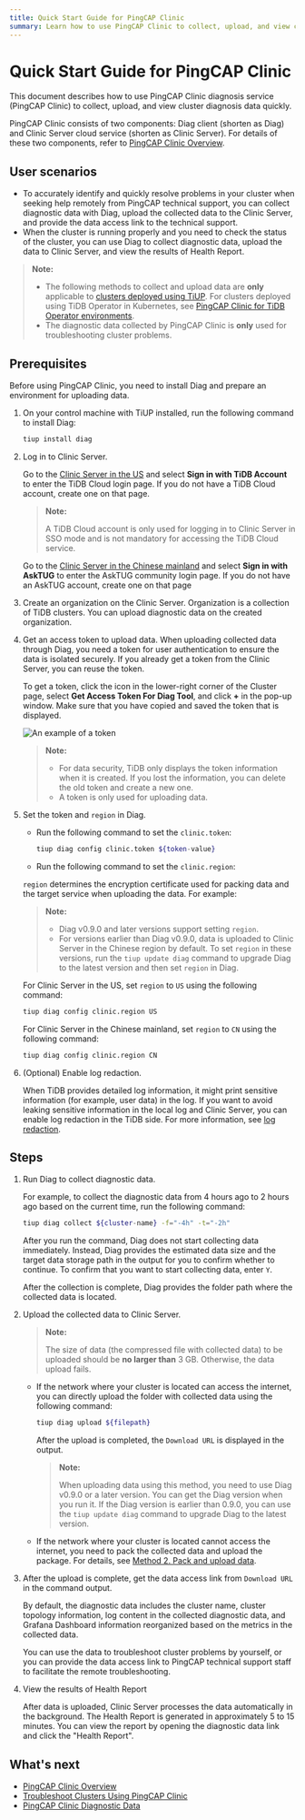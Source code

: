 ```yaml
---
title: Quick Start Guide for PingCAP Clinic
summary: Learn how to use PingCAP Clinic to collect, upload, and view cluster diagnosis data quickly.
---
```


# Quick Start Guide for PingCAP Clinic

This document describes how to use PingCAP Clinic diagnosis service (PingCAP Clinic) to collect, upload, and view cluster diagnosis data quickly.

PingCAP Clinic consists of two components: Diag client (shorten as Diag) and Clinic Server cloud service (shorten as Clinic Server). For details of these two components, refer to [PingCAP Clinic Overview](/clinic/clinic-introduction.md).

## User scenarios

- To accurately identify and quickly resolve problems in your cluster when seeking help remotely from PingCAP technical support, you can collect diagnostic data with Diag, upload the collected data to the Clinic Server, and provide the data access link to the technical support.
- When the cluster is running properly and you need to check the status of the cluster, you can use Diag to collect diagnostic data, upload the data to Clinic Server, and view the results of Health Report.

> **Note:**
>
> - The following methods to collect and upload data are **only** applicable to [clusters deployed using TiUP](/production-deployment-using-tiup.md). For clusters deployed using TiDB Operator in Kubernetes, see [PingCAP Clinic for TiDB Operator environments](https://docs.pingcap.com/tidb-in-kubernetes/stable/clinic-user-guide).
> - The diagnostic data collected by PingCAP Clinic is **only** used for troubleshooting cluster problems.

## Prerequisites

Before using PingCAP Clinic, you need to install Diag and prepare an environment for uploading data.

1. On your control machine with TiUP installed, run the following command to install Diag:

    ```bash
    tiup install diag
    ```

2. Log in to Clinic Server.

    <SimpleTab>
    <div label="Clinic Server in the US">

    Go to the [Clinic Server in the US](https://clinic.pingcap.com) and select **Sign in with TiDB Account** to enter the TiDB Cloud login page. If you do not have a TiDB Cloud account, create one on that page.

    > **Note:**
    >
    > A TiDB Cloud account is only used for logging in to Clinic Server in SSO mode and is not mandatory for accessing the TiDB Cloud service.

    </div>

    <div label="Clinic Server in the Chinese mainland">

    Go to the [Clinic Server in the Chinese mainland](https://clinic.pingcap.com.cn) and select **Sign in with AskTUG** to enter the AskTUG community login page. If you do not have an AskTUG account, create one on that page

    </div>
    </SimpleTab>

3. Create an organization on the Clinic Server. Organization is a collection of TiDB clusters. You can upload diagnostic data on the created organization.

4. Get an access token to upload data. When uploading collected data through Diag, you need a token for user authentication to ensure the data is isolated securely. If you already get a token from the Clinic Server, you can reuse the token.

    To get a token, click the icon in the lower-right corner of the Cluster page, select **Get Access Token For Diag Tool**, and click **+** in the pop-up window. Make sure that you have copied and saved the token that is displayed.

    ![An example of a token](https://download.pingcap.com/images/docs/clinic-get-token.png)

    > **Note:**
    >
    > - For data security, TiDB only displays the token information when it is created. If you lost the information, you can delete the old token and create a new one.
    > - A token is only used for uploading data.

5. Set the token and `region` in Diag.

    - Run the following command to set the `clinic.token`:

        ```bash
        tiup diag config clinic.token ${token-value}
        ```

    - Run the following command to set the `clinic.region`:

    `region` determines the encryption certificate used for packing data and the target service when uploading the data. For example:

    > **Note:**
    >
    > - Diag v0.9.0 and later versions support setting `region`.
    > - For versions earlier than Diag v0.9.0, data is uploaded to Clinic Server in the Chinese region by default. To set `region` in these versions, run the `tiup update diag` command to upgrade Diag to the latest version and then set `region` in Diag.

    <SimpleTab>
    <div label="Clinic Server in the US">

    For Clinic Server in the US, set `region` to `US` using the following command:

    ```bash
    tiup diag config clinic.region US
    ```

    </div>
    <div label="Clinic Server in the Chinese mainland">

    For Clinic Server in the Chinese mainland, set `region` to `CN` using the following command:

    ```bash
    tiup diag config clinic.region CN
    ```

    </div>

    </SimpleTab>

6. (Optional) Enable log redaction.

    When TiDB provides detailed log information, it might print sensitive information (for example, user data) in the log. If you want to avoid leaking sensitive information in the local log and Clinic Server, you can enable log redaction in the TiDB side. For more information, see [log redaction](/log-redaction.md#log-redaction-in-tidb-side).

## Steps

1. Run Diag to collect diagnostic data.

    For example, to collect the diagnostic data from 4 hours ago to 2 hours ago based on the current time, run the following command:

    ```bash
    tiup diag collect ${cluster-name} -f="-4h" -t="-2h"
    ```

    After you run the command, Diag does not start collecting data immediately. Instead, Diag provides the estimated data size and the target data storage path in the output for you to confirm whether to continue. To confirm that you want to start collecting data, enter `Y`.

    After the collection is complete, Diag provides the folder path where the collected data is located.

2. Upload the collected data to Clinic Server.

    > **Note:**
    >
    > The size of data (the compressed file with collected data) to be uploaded should be **no larger than** 3 GB. Otherwise, the data upload fails.

    - If the network where your cluster is located can access the internet, you can directly upload the folder with collected data using the following command:

        
        ```bash
        tiup diag upload ${filepath}
        ```

        After the upload is completed, the `Download URL` is displayed in the output.

        > **Note:**
        >
        > When uploading data using this method, you need to use Diag v0.9.0 or a later version. You can get the Diag version when you run it. If the Diag version is earlier than 0.9.0, you can use the `tiup update diag` command to upgrade Diag to the latest version.

    - If the network where your cluster is located cannot access the internet, you need to pack the collected data and upload the package. For details, see [Method 2. Pack and upload data](/clinic/clinic-user-guide-for-tiup.md#method-2-pack-and-upload-data).

3. After the upload is complete, get the data access link from `Download URL` in the command output.

    By default, the diagnostic data includes the cluster name, cluster topology information, log content in the collected diagnostic data, and Grafana Dashboard information reorganized based on the metrics in the collected data.

    You can use the data to troubleshoot cluster problems by yourself, or you can provide the data access link to PingCAP technical support staff to facilitate the remote troubleshooting.

4. View the results of Health Report

    After data is uploaded, Clinic Server processes the data automatically in the background. The Health Report is generated in approximately 5 to 15 minutes. You can view the report by opening the diagnostic data link and click the "Health Report".

## What's next

- [PingCAP Clinic Overview](/clinic/clinic-introduction.md)
- [Troubleshoot Clusters Using PingCAP Clinic](/clinic/clinic-user-guide-for-tiup.md)
- [PingCAP Clinic Diagnostic Data](/clinic/clinic-data-instruction-for-tiup.md)